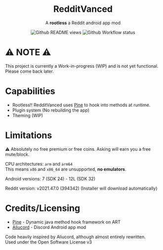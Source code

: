 <h1 align="center">RedditVanced</h1>
<p align="center">
A <b>rootless</b> a Reddit android app mod
</p>
<p align="center">
  <img alt="Github README views" src="https://hits.seeyoufarm.com/api/count/incr/badge.svg?url=https%3A%2F%2Fgithub.com%2FRedditVanced%2FRedditVanced&count_bg=%2379C83D&title_bg=%23555555&icon=github.svg&icon_color=%23E7E7E7&title=views&edge_flat=true"/>
  <img alt="Github Workflow status" src="https://img.shields.io/github/workflow/status/DiamondMiner88/RedditVanced/Build?label=Core%2FInjector&logo=githubactions&logoColor=white&style=flat-square"/>
</p>

# ⚠️ NOTE ⚠️
This project is currently a Work-in-progress (WIP) and is not yet functional.\
Please come back later.

# Capabilities
- Rootless!! RedditVanced uses [Pine](https://github.com/canyie/pine) to hook into methods at runtime.
- Plugin system (No rebuilding the app)
- Theming (WIP)

# Limitations
⚠️ Absolutely no free premium or free coins. Asking will earn you a free mute/block.

CPU architectures: `arm` and `arm64`\
This means `x86` and `x86_64` are unsupported, **no emulators**.

Android versions: 7 (SDK 24) - 12L (SDK 32)

Reddit version: v2021.47.0 (394342) (Installer will download automatically)

# Credits/Licensing
- [Pine](https://github.com/canyie/pine) - Dynamic java method hook framework on ART
- [Aliucord](https://github.com/Aliucord/Aliucord) - Discord Android app mod

Code heavily inspired by Aliucord, although almost entirely rewritten.\
Used under the Open Software License v3
